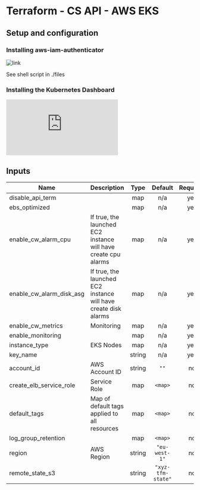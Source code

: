 # Terraform - CS API - AWS EKS

## Setup and configuration

### Installing aws-iam-authenticator

![link](https://docs.aws.amazon.com/eks/latest/userguide/install-aws-iam-authenticator.html_)

See shell script in ./files

### Installing the Kubernetes Dashboard

![link](https://docs.aws.amazon.com/eks/latest/userguide/dashboard-tutorial.html)

## Inputs

| Name | Description | Type | Default | Required |
|------|-------------|:----:|:-----:|:-----:|
| disable\_api\_term |  | map | n/a | yes |
| ebs\_optimized |  | map | n/a | yes |
| enable\_cw\_alarm\_cpu | If true, the launched EC2 instance will have create cpu alarms | map | n/a | yes |
| enable\_cw\_alarm\_disk\_asg | If true, the launched EC2 instance will have create disk alarms | map | n/a | yes |
| enable\_cw\_metrics | Monitoring | map | n/a | yes |
| enable\_monitoring |  | map | n/a | yes |
| instance\_type | EKS Nodes | map | n/a | yes |
| key\_name |  | string | n/a | yes |
| account\_id | AWS Account ID | string | `""` | no |
| create\_elb\_service\_role | Service Role | map | `<map>` | no |
| default\_tags | Map of default tags applied to all resources | map | `<map>` | no |
| log\_group\_retention |  | map | `<map>` | no |
| region | AWS Region | string | `"eu-west-1"` | no |
| remote\_state\_s3 |  | string | `"xyz-tfm-state"` | no |